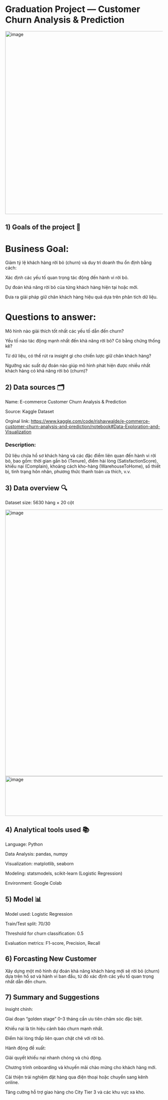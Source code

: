 # Graduation Project — Customer Churn Analysis & Prediction

<img width="869" height="585" alt="image" src="https://github.com/user-attachments/assets/21a41dca-aa68-40fa-9615-6c6c074f8c1a" />


## 1) Goals of the project 🎯

# Business Goal:
Giảm tỷ lệ khách hàng rời bỏ (churn) và duy trì doanh thu ổn định bằng cách:

Xác định các yếu tố quan trọng tác động đến hành vi rời bỏ.

Dự đoán khả năng rời bỏ của từng khách hàng hiện tại hoặc mới.

Đưa ra giải pháp giữ chân khách hàng hiệu quả dựa trên phân tích dữ liệu.

# Questions to answer:

Mô hình nào giải thích tốt nhất các yếu tố dẫn đến churn?

Yếu tố nào tác động mạnh nhất đến khả năng rời bỏ? Có bằng chứng thống kê?

Từ dữ liệu, có thể rút ra insight gì cho chiến lược giữ chân khách hàng?

Ngưỡng xác suất dự đoán nào giúp mô hình phát hiện được nhiều nhất khách hàng có khả năng rời bỏ (churn)?

## 2) Data sources 🗂️

Name: E-commerce Customer Churn Analysis & Prediction

Source: Kaggle Dataset

Orginal link: https://www.kaggle.com/code/rishavwalde/e-commerce-customer-churn-analysis-and-prediction/notebook#Data-Exploration-and-Visualization

### Description:
Dữ liệu chứa hồ sơ khách hàng và các đặc điểm liên quan đến hành vi rời bỏ, bao gồm: thời gian gắn bó (Tenure), điểm hài lòng (SatisfactionScore), khiếu nại (Complain), khoảng cách kho-hàng (WarehouseToHome), số thiết bị, tình trạng hôn nhân, phương thức thanh toán ưa thích, v.v.

## 3) Data overview 🔍

Dataset size: 5630 hàng × 20 cột

<img width="861" height="852" alt="image" src="https://github.com/user-attachments/assets/45ea4bbf-0346-470d-8e54-1601bb65ad62" />
<img width="860" height="127" alt="image" src="https://github.com/user-attachments/assets/8b12af58-3790-4c71-97ab-549407893cad" />

## 4) Analytical tools used 📚

Language: Python

Data Analysis: pandas, numpy

Visualization: matplotlib, seaborn

Modeling: statsmodels, scikit-learn (Logistic Regression)

Environment: Google Colab

## 5) Model 📊

Model used: Logistic Regression

Train/Test split: 70/30

Threshold for churn classification: 0.5

Evaluation metrics: F1-score, Precision, Recall 

## 6) Forcasting New Customer

Xây dựng một mô hình dự đoán khả năng khách hàng mới sẽ rời bỏ (churn) dựa trên hồ sơ và hành vi ban đầu, từ đó xác định các yếu tố quan trọng nhất dẫn đến churn.

## 7) Summary and Suggestions

Insight chính:

Giai đoạn “golden stage” 0–3 tháng cần ưu tiên chăm sóc đặc biệt.

Khiếu nại là tín hiệu cảnh báo churn mạnh nhất.

Điểm hài lòng thấp liên quan chặt chẽ với rời bỏ.

Hành động đề xuất:

Giải quyết khiếu nại nhanh chóng và chủ động.

Chương trình onboarding và khuyến mãi chào mừng cho khách hàng mới.

Cải thiện trải nghiệm đặt hàng qua điện thoại hoặc chuyển sang kênh online.

Tăng cường hỗ trợ giao hàng cho City Tier 3 và các khu vực xa kho.

















